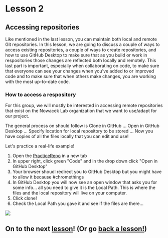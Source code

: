 # Lesson 2

## Accessing repositories

Like mentioned in the last lesson, you can maintain both local and remote Git repositories. In this lesson, we are going to discuss a couple of ways to access existing repositories, a couple of ways to create repositories, and how to use GitHub Desktop to make sure that as you build or work in respositories those changes are reflected both locally and remotely. This last part is important, especially when collaborating on code, to make sure that everyone can see your changes when you've added to or improved code and to make sure that when  others make changes, you are working with the most up-to-date code. 

### How to access a respository

For this group, we will mostly be interested in accessing remote repositories that exist on the Nowacek Lab organization that we want to use/adapt for our project. 

The general process on should follow is Clone in GitHub ...  Open in GitHub Desktop ... Specify location for local repository to be stored ... Now you have copies of all the files locally that you can edit and use! 

Let's practice a real-life example!

1. Open the [PracticeRepo](https://github.com/NowacekLab/PracticeRepo) in a new tab
2. In upper right, click green "Code" and in the drop down click "Open in GitHub Desktop"
3. Your browser shoudl redirect you to GitHub Desktop but you might have to allow it because #chromethings
4. In GitHub Desktop you will now see an open window that asks you for some info... all you need to give it is the Local Path. This is where the files and the local repository will live on your computer. 
5. Click clone!
6. Check the Local Path you gave it and see if the files are there...  

<img src="http://bestanimations.com/Holidays/Fireworks/fireworks/gold-fireworks-mass-gif.gif#.XwiptY4191Y.link" align = "center" />


## On to the next [lesson](https://github.com/NowacekLab/Welcome/blob/master/lesson3.md)! (Or go [back a lesson!](https://github.com/NowacekLab/Welcome/blob/master/lesson1.md))
